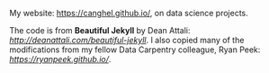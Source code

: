 My website: https://canghel.github.io/, on data science projects. 

The code is from **Beautiful Jekyll** by Dean Attali: *http://deanattali.com/beautiful-jekyll*.  I also copied many of the modifications from my fellow Data Carpentry colleague, Ryan Peek: *https://ryanpeek.github.io/*.